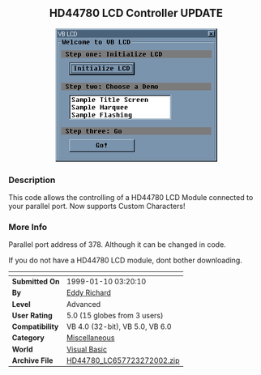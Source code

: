 ﻿<div align="center">

## HD44780 LCD Controller UPDATE

<img src="PIC2002320175283558.gif">
</div>

### Description

This code allows the controlling of a HD44780 LCD Module connected to your parallel port. Now supports Custom Characters!
 
### More Info
 
Parallel port address of 378. Although it can be changed in code.

If you do not have a HD44780 LCD module, dont bother downloading.


<span>             |<span>
---                |---
**Submitted On**   |1999-01-10 03:20:10
**By**             |[Eddy Richard](https://github.com/Planet-Source-Code/PSCIndex/blob/master/ByAuthor/eddy-richard.md)
**Level**          |Advanced
**User Rating**    |5.0 (15 globes from 3 users)
**Compatibility**  |VB 4\.0 \(32\-bit\), VB 5\.0, VB 6\.0
**Category**       |[Miscellaneous](https://github.com/Planet-Source-Code/PSCIndex/blob/master/ByCategory/miscellaneous__1-1.md)
**World**          |[Visual Basic](https://github.com/Planet-Source-Code/PSCIndex/blob/master/ByWorld/visual-basic.md)
**Archive File**   |[HD44780\_LC657723272002\.zip](https://github.com/Planet-Source-Code/eddy-richard-hd44780-lcd-controller-update__1-32892/archive/master.zip)








